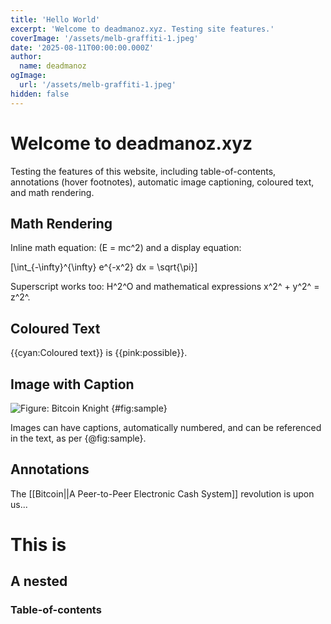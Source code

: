 ```yaml
---
title: 'Hello World'
excerpt: 'Welcome to deadmanoz.xyz. Testing site features.'
coverImage: '/assets/melb-graffiti-1.jpeg'
date: '2025-08-11T00:00:00.000Z'
author:
  name: deadmanoz
ogImage:
  url: '/assets/melb-graffiti-1.jpeg'
hidden: false
---
```


# Welcome to deadmanoz.xyz

Testing the features of this website, including table-of-contents, annotations (hover footnotes), automatic image captioning, coloured text, and math rendering.

## Math Rendering

Inline math equation: \(E = mc^2\) and a display equation:

\[\int_{-\infty}^{\infty} e^{-x^2} dx = \sqrt{\pi}\]

Superscript works too: H^2^O and mathematical expressions x^2^ + y^2^ = z^2^.

## Coloured Text

{{cyan:Coloured text}} is {{pink:possible}}.

## Image with Caption

![Figure: Bitcoin Knight](/assets/bitcoin_knight.png) {#fig:sample}

Images can have captions, automatically numbered, and can be referenced in the text, as per {@fig:sample}.

## Annotations

The [[Bitcoin||A Peer-to-Peer Electronic Cash System]] revolution is upon us...

# This is

## A nested

### Table-of-contents